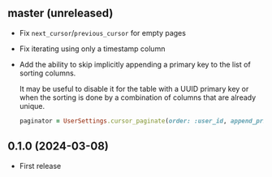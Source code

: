 ## master (unreleased)

- Fix `next_cursor`/`previous_cursor` for empty pages
- Fix iterating using only a timestamp column

- Add the ability to skip implicitly appending a primary key to the list of sorting columns.

    It may be useful to disable it for the table with a UUID primary key or when the sorting
    is done by a combination of columns that are already unique.

    ```ruby
    paginator = UserSettings.cursor_paginate(order: :user_id, append_primary_key: false)
    ```

## 0.1.0 (2024-03-08)

- First release
